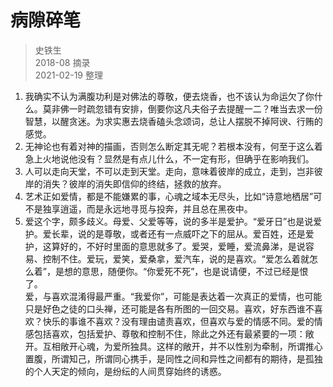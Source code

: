 # 病隙碎笔
> 史铁生  
> 2018-08 摘录  
> 2021-02-19 整理

1. 我确实不认为满腹功利是对佛法的尊敬，便去烧香，也不该认为命运欠了你什么。莫非佛一时疏忽错有安排，倒要你这凡夫俗子去提醒一二？唯当去求一份智慧，以醒贪迷。为求实惠去烧香磕头念颂词，总让人摆脱不掉阿谀、行贿的感觉。
2. 无神论也有着对神的描画，否则怎么断定其无呢？若根本没有，何至于这么着急上火地说他没有？显然是有点儿什么，不一定有形，但确乎在影响我们。
3. 人可以走向天堂，不可以走到天堂。走向，意味着彼岸的成立，走到，岂非彼岸的消失？彼岸的消失即信仰的终结，拯救的放弃。
4. 艺术正如爱情，都是不能嫌累的事，心魂之域本无尽头，比如“诗意地栖居”可不是独享逍遥，而是永远地寻觅与投奔，并且总在黑夜中。
5. 爱这个字，颇多歧义。母爱、父爱等等，说的多半是爱护。“爱牙日”也是说爱护。爱长辈，说的是尊敬，或者还有一点威吓之下的屈从。爱百姓，还是爱护，这算好的，不好时里面的意思就多了。爱哭，爱睡，爱流鼻涕，是说容易、控制不住。爱玩，爱笑，爱桑拿，爱汽车，说的是喜欢。“爱怎么着就怎么着”，是想的意思，随便你。“你爱死不死”，也是说请便，不过已经是恨了。  
   爱，与喜欢混淆得最严重。“我爱你”，可能是表达着一次真正的爱情，也可能只是好色之徒的口头禅，还可能是各有所图的一回交易。喜欢，好东西谁不喜欢？快乐的事谁不喜欢？没有理由谴责喜欢，但喜欢与爱的情感不同。爱的情感包括喜欢，包括爱护、尊敬和控制不住，除此之外还有最紧要的一项：敞开。互相敞开心魂，为爱所独具。这样的敞开，并不以性别为牵制，所谓推心置腹，所谓知己，所谓同心携手，是同性之间和异性之间都有的期待，是孤独的个人天定的倾向，是纷纭的人间贯穿始终的诱惑。
